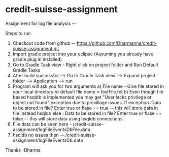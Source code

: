# credit-suisse-assignment
Assignment for log file analysis --


Steps to run
  1. Checkout code from github -- https://github.com/Dharmanna/credit-suisse-assignment.git
  2. Import gradle project into your eclipse (Assuming you already have gradle plug in installed)
  3. Go to Gradle Task view - Right click on project folder and Run Default Gradle Tasks
  4. After build successful --> Go to Gradle Task view --> Expand project folder --> Application --> run 
  5. Program will ask you for two arguments 
    a) File name - Give file stored in your local directory or default file name = testFile.txt
    b) Even though file based hsqldb is implemented you may get "User lacks privilege or object not found" exception due to previllage            issues.
       If exception :Data to be stored in file? Enter true or flase == true
            -- this will store data in file instead hsqldb
       else : Data to be stored in file? Enter true or flase  == false
            -- this will store data using hsqldb connections
   6. File data can be seen here - /credit-suisse-assignment/logFileEventsDbFile.data 
   7. hsqldb no issues then -- /credit-suisse-assignment/logFileEventsDb.data
   
   Thanks
   -Dharma

